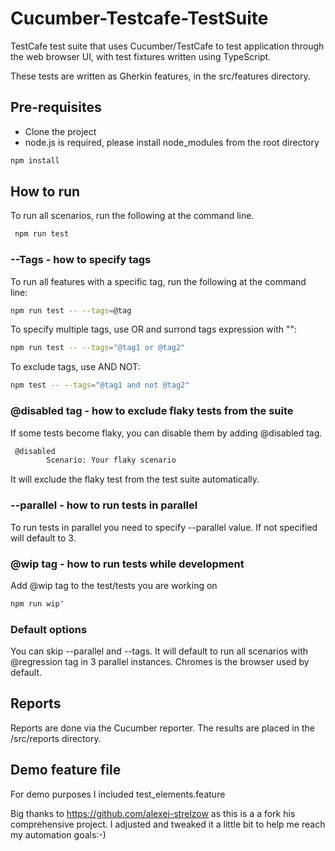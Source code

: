 # Cucumber-Testcafe-TestSuite
TestCafe test suite that uses Cucumber/TestCafe to test application through the web browser UI, with test fixtures written using TypeScript.

These tests are written as Gherkin features, in the src/features directory.

## Pre-requisites

- Clone the project
- node.js is required, please install node_modules from the root directory

```sh
npm install
```

## How to run

To run all scenarios, run the following at the command line. 

```sh
 npm run test
```

### --Tags - how to specify tags

To run all features with a specific tag, run the following at the command line:

```sh
npm run test -- --tags=@tag
```

To specify multiple tags, use OR and surrond tags expression with "":

```sh
npm run test -- --tags="@tag1 or @tag2"
```

To exclude tags, use AND NOT:

```sh
npm test -- --tags="@tag1 and not @tag2"
```

### @disabled tag - how to exclude flaky tests from the suite

If some tests become flaky, you can disable them by adding @disabled tag.

```sh
 @disabled
        Scenario: Your flaky scenario
```

It will exclude the flaky test from the test suite automatically.

### --parallel - how to run tests in parallel

To run tests in parallel you need to specify --parallel value. 
If not specified will default to 3.


### @wip tag - how to run tests while development

Add @wip tag to the test/tests you are working on

```sh
npm run wip"
```

### Default options

You can skip --parallel and --tags. It will default to run all scenarios with @regression tag in 3 parallel instances.
Chromes is the browser used by default.

## Reports

Reports are done via the Cucumber reporter. The results are placed in the /src/reports directory.

## Demo feature file

For demo purposes I included test_elements.feature

Big thanks to https://github.com/alexej-strelzow as this is a a fork his comprehensive project. 
I adjusted and tweaked it a little bit to help me reach my automation goals:-)
